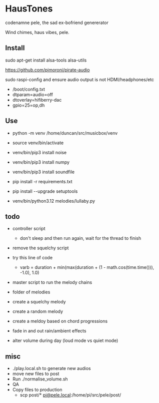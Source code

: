 # HausTones

codenamne pele, the sad ex-bofriend genererator

Wind chimes, haus vibes, pele.

## Install
sudo apt-get install alsa-tools alsa-utils

https://github.com/pimoroni/pirate-audio

sudo raspi-config and ensure audio output is not HDMI/headphones/etc

- /boot/config.txt
- dtparam=audio=off
- dtoverlay=hifiberry-dac
- gpio=25=op,dh

## Use
- python -m venv /home/duncan/src/musicbox/venv
- source venv/bin/activate
- venv/bin/pip3 install noise
- venv/bin/pip3 install numpy
- venv/bin/pip3 install soundfile



- pip install -r requirements.txt
- pip install --upgrade setuptools
- venv/bin/python3.12 melodies/lullaby.py 

## todo

- controller script
	- don't sleep and then run again, wait for the thread to finish
- remove the squelchy script
- try this line of code
	- varb = duration + min(max(duration + (1 - math.cos(time.time())), -1.0), 1.0)

- master script to run the melody chains
- folder of melodies
- create a squelchy melody
- create a random melody
- create a meldoy based on chord progressions

- fade in and out rain/ambient effects
- alter volume during day (loud mode vs quiet mode)

## misc
- ./play.local.sh to generate new audios
- move new files to post
- Run ./normalise_volume.sh
- QA
- Copy files to production
  - scp post/* pi@pele.local:/home/pi/src/pele/post/
